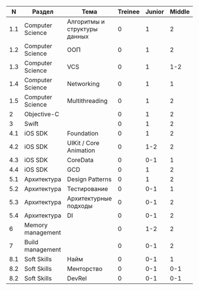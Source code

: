| N | Раздел | Тема | Treinee | Junior | Middle | Senior | Master |
| --- | --- | --- | --- | --- | --- | --- | --- |
| 1.1 | Computer Science | Алгоритмы и структуры данных | 0 | 1 | 2 | 2-3 | 2-3 |
| 1.2 | Computer Science | ООП | 0 | 1 | 2 | 2 | 2 |
| 1.3 | Computer Science | VCS | 0 | 1 | 1-2 | 2-3 | 3 |
| 1.4 | Computer Science | Networking | 0 | 1 | 1 | 1 | 1 |
| 1.5 | Computer Science | Multithreading | 0 | 1 | 2 | 2-3 | 3 |
| 2 | Objective-C | | 0 | 1 | 2 | 3 | 4 |
| 3 | Swift | | 0 | 1 | 2 | 3 | 4 |
| 4.1 | iOS SDK | Foundation | 0 | 1 | 2 | 3 | 3 |
| 4.2 | iOS SDK | UIKit / Core Animation | 0 | 1-2 | 2 | 2-3 | 3 |
| 4.3 | iOS SDK | CoreData | 0 | 0-1 | 1 | 2 | 3 |
| 4.4 | iOS SDK | GCD | 0 | 1 | 2 | 3 | 4 |
| 5.1 | Архитектура | Design Patterns | 0 | 1 | 2 | 2 | 2 |
| 5.2 | Архитектура| Тестирование | 0 | 0-1 | 1 | 2-3 | 3 |
| 5.3 | Архитектура| Архитектурные подходы | 0 | 0-1 | 2 | 3 | 4 |
| 5.4 | Архитектура| DI | 0 | 0-1 | 2 | 3 | 4 |
| 6 | Memory management | | 0 | 1-2 | 2 | 3 | 3 |
| 7 | Build management | | 0 | 0-1 | 2 | 2-3 | 3 |
| 8.1 | Soft Skills | Найм | 0 | 0-1 | 1 | 2 | 3 |
| 8.2 | Soft Skills | Менторство | 0 | 0-1 | 0-1 | 1-2 | 2 |
| 8.2 | Soft Skills | DevRel | 0 | 0-1 | 0-1 | 1-2 | 2 |